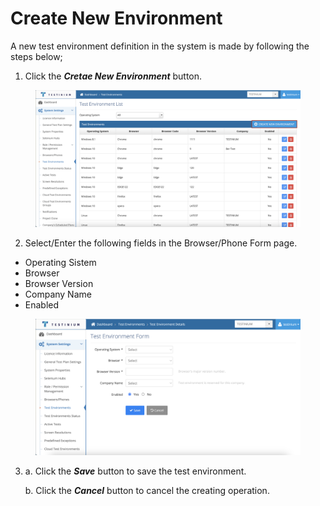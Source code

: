# Create New Environment

A new test environment definition in the system is made by following the steps below;

1. Click the _**Cretae New Environment**_ button.

<figure><img src="../../../.gitbook/assets/TestEnv Screen Create btn.png" alt=""><figcaption></figcaption></figure>

2. Select/Enter the following fields in the Browser/Phone Form page.

* Operating Sistem
* Browser
* Browser Version
* Company Name
* Enabled

<figure><img src="../../../.gitbook/assets/TestEnv create screen.png" alt=""><figcaption></figcaption></figure>

3.  a. Click the _**Save**_ button to save the test environment.

    b. Click the _**Cancel**_ button to cancel the creating operation.
